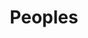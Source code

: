 ---
layout: page
title: Peoples
nav: true
nav_order: 6
dropdown: true
children: 
    - title: Faculty
      permalink: /faculty/
    - title: divider
    - title: Publications
      permalink: /publications/
    - title: divider
    - title: Presentations
      permalink: /presentations/
    - title: divider
    - title: Laboratories
      permalink: /labs/
---